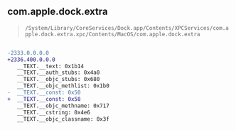 ## com.apple.dock.extra

> `/System/Library/CoreServices/Dock.app/Contents/XPCServices/com.apple.dock.extra.xpc/Contents/MacOS/com.apple.dock.extra`

```diff

-2333.0.0.0.0
+2336.400.0.0.0
   __TEXT.__text: 0x1b14
   __TEXT.__auth_stubs: 0x4a0
   __TEXT.__objc_stubs: 0x680
   __TEXT.__objc_methlist: 0x1b0
-  __TEXT.__const: 0x50
+  __TEXT.__const: 0x58
   __TEXT.__objc_methname: 0x717
   __TEXT.__cstring: 0x4e6
   __TEXT.__objc_classname: 0x3f

```
